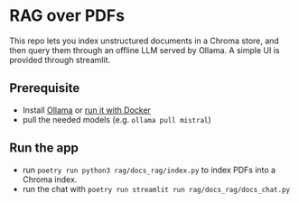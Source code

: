 # RAG over PDFs

This repo lets you index unstructured documents in a Chroma store, and then query them through an offline LLM served by
Ollama. A simple UI is provided through streamlit.

## Prerequisite

- Install [Ollama](https://ollama.ai) or [run it with Docker](https://hub.docker.com/r/ollama/ollama)
- pull the needed models (e.g. `ollama pull mistral`)

## Run the app

- run `poetry run python3 rag/docs_rag/index.py` to index PDFs into a Chroma index.
- run the chat with `poetry run streamlit run rag/docs_rag/docs_chat.py`
